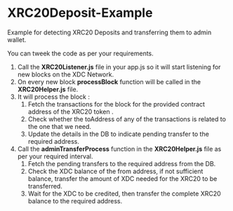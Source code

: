 # XRC20Deposit-Example

Example for detecting XRC20 Deposits and transferring them to admin wallet.

You can tweek the code as per your requirements.

1. Call the **XRC20Listener.js** file in your app.js so it will start listening for new blocks on the XDC Network.
2. On every new block **processBlock** function will be called in the **XRC20Helper.js** file.
3. It will process the block :
   1. Fetch the transactions for the block for the provided contract address of the XRC20 token .
   2. Check whether the toAddress of any of the transactions is related to the one that we need.
   3. Update the details in the DB to indicate pending transfer to the required address.
4. Call the **adminTransferProcess** function in the **XRC20Helper.js** file as per your required interval.
   1. Fetch the pending transfers to the required address from the DB.
   2. Check the XDC balance of the from address, if not sufficient balance, transfer the amount of XDC needed for the XRC20 to be transferred.
   3. Wait for the XDC to be credited, then transfer the complete XRC20 balance to the required address.

